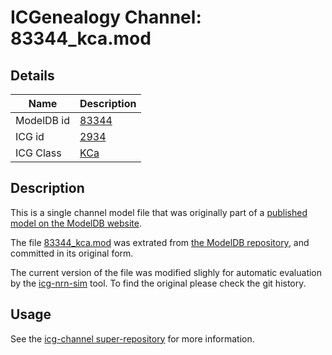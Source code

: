 # ICGenealogy Channel: 83344\_kca.mod

## Details

Name | Description
---- | -----------
ModelDB id | [83344](http://senselab.med.yale.edu/ModelDB/ShowModel.cshtml?model=83344)
ICG id | [2934](http://icg.neurotheory.ox.ac.uk/channels/5/2934)
ICG Class | [KCa](http://icg.neurotheory.ox.ac.uk/channels/5)

## Description

This is a single channel model file that was originally part of a [published model on the ModelDB website](http://senselab.med.yale.edu/ModelDB/ShowModel.cshtml?model=83344).


The file [83344\_kca.mod](83344_kca.mod) was extrated from [the ModelDB repository](http://senselab.med.yale.edu/ModelDB/ShowModel.cshtml?model=83344), and committed in its original form.

The current version of the file was modified slighly for automatic evaluation by the [icg-nrn-sim](https://github.com/icgenealogy/icg-nrn-sim) tool. To find the original please check the git history.


## Usage

See the [icg-channel super-repository](https://github.com/icgenealogy/icg-channels) for more information.